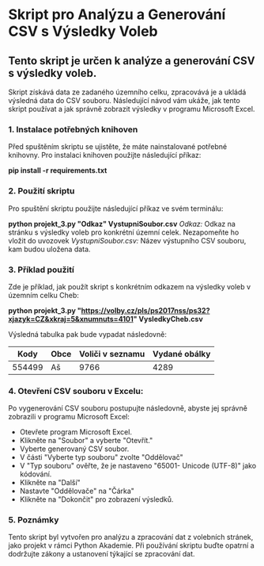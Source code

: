 # Skript pro Analýzu a Generování CSV s Výsledky Voleb

## Tento skript je určen k analýze a generování CSV s výsledky voleb. 
Skript získává data ze zadaného územního celku, zpracovává je a ukládá výsledná data do CSV souboru. Následující návod vám ukáže, jak tento skript používat a jak správně zobrazit výsledky v programu Microsoft Excel.

### 1. Instalace potřebných knihoven
Před spuštěním skriptu se ujistěte, že máte nainstalované potřebné knihovny. Pro instalaci knihoven použijte následující příkaz:

**pip install -r requirements.txt**

### 2. Použití skriptu
Pro spuštění skriptu použijte následující příkaz ve svém terminálu:

**python projekt_3.py "Odkaz" VystupniSoubor.csv**
*Odkaz:* Odkaz na stránku s výsledky voleb pro konkrétní územní celek. Nezapomeňte ho vložit do uvozovek
*VystupniSoubor.csv:* Název výstupního CSV souboru, kam budou uložena data.

### 3. Příklad použití
Zde je příklad, jak použít skript s konkrétním odkazem na výsledky voleb v územním celku Cheb:

**python projekt_3.py "https://volby.cz/pls/ps2017nss/ps32?xjazyk=CZ&xkraj=5&xnumnuts=4101" VysledkyCheb.csv**

Výsledná tabulka pak bude vypadat následovně: 

| Kody | Obce | Voliči v seznamu | Vydané obálky |
|----------|----------|----------|----------|
| 554499   | Aš   | 9766   | 4289   |

### 4. Otevření CSV souboru v Excelu: 
Po vygenerování CSV souboru postupujte následovně, abyste jej správně zobrazili v programu Microsoft Excel:

- Otevřete program Microsoft Excel.
- Klikněte na "Soubor" a vyberte "Otevřít."
- Vyberte generovaný CSV soubor.
- V části "Vyberte typ souboru" zvolte "Oddělovač"
- V "Typ souboru" ověřte, že je nastaveno "65001- Unicode (UTF-8)" jako kódování.
- Klikněte na "Další"
- Nastavte "Oddělovače" na "Čárka"
- Klikněte na "Dokončit" pro zobrazení výsledků.


### 5. Poznámky
Tento skript byl vytvořen pro analýzu a zpracování dat z volebních stránek, jako projekt v rámci Python Akademie. Při používání skriptu buďte opatrní a dodržujte zákony a ustanovení týkající se zpracování dat.